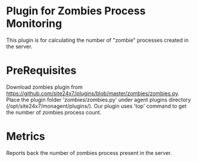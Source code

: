 
Plugin for Zombies Process Monitoring
======================================

This plugin is for calculating the number of "zombie" processes created in the server.
  

PreRequisites
=============

Download zombies plugin from https://github.com/site24x7/plugins/blob/master/zombies/zombies.py.
Place the plugin folder 'zombies/zombies.py' under agent plugins directory (/opt/site24x7/monagent/plugins/).
Our plugin uses 'top' command to get the number of zombies process count.


Metrics
=======
Reports back the number of zombies process present in the server.
